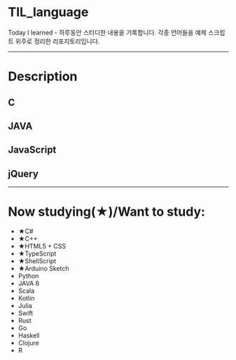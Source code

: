 # TIL_language
Today I learned - 하루동안 스터디한 내용을 기록합니다. 각종 언어들을 예제 스크립트 위주로 정리한 리포지토리입니다.
****

# Description
## C
## JAVA
## JavaScript
## jQuery
****

# Now studying(★)/Want to study:
* ★C#
* ★C++
* ★HTML5 + CSS
* ★TypeScript
* ★ShellScript
* ★Arduino Sketch
* Python
* JAVA 8
* Scala
* Kotlin
* Julia
* Swift
* Rust
* Go
* Haskell
* Clojure
* R

